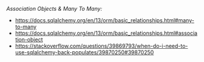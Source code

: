 *Association Objects & Many To Many:* 
 - https://docs.sqlalchemy.org/en/13/orm/basic_relationships.html#many-to-many
 - https://docs.sqlalchemy.org/en/13/orm/basic_relationships.html#association-object
 - https://stackoverflow.com/questions/39869793/when-do-i-need-to-use-sqlalchemy-back-populates/39870250#39870250
 